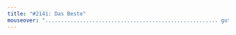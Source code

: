 ```yaml
---
title: "#2141: Das Beste"
mouseover: "....................................................... gute Idee."
---
```



